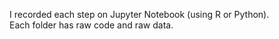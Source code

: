 I recorded each step on Jupyter Notebook (using R or Python).<br>
Each folder has raw code and raw data.
